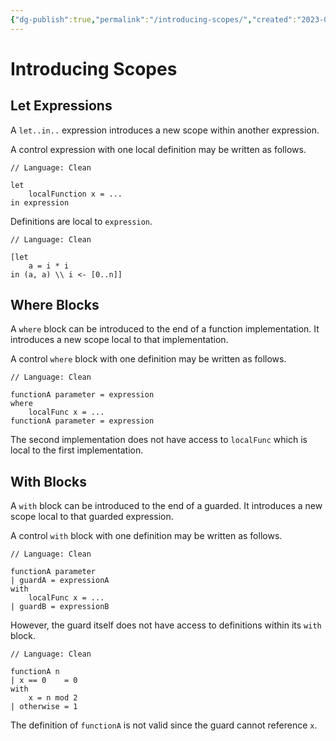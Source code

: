 ```yaml
---
{"dg-publish":true,"permalink":"/introducing-scopes/","created":"2023-06-20T23:37:36.385+07:00","updated":"2023-07-02T04:27:42.207+07:00"}
---
```



# Introducing Scopes

## Let Expressions

A `let..in..` expression introduces a new scope within another expression.

A control expression with one local definition may be written as follows.

```
// Language: Clean

let
    localFunction x = ...
in expression
```

Definitions are local to `expression`.

```
// Language: Clean

[let 
    a = i * i 
in (a, a) \\ i <- [0..n]]
```

## Where Blocks

A `where` block can be introduced to the end of a function implementation.
It introduces a new scope local to that implementation.

A control `where` block with one definition may be written as follows.

```
// Language: Clean

functionA parameter = expression
where
    localFunc x = ...
functionA parameter = expression
```

The second implementation does not have access to `localFunc` which is local to the first implementation.

## With Blocks

A `with` block can be introduced to the end of a guarded.
It introduces a new scope local to that guarded expression.

A control `with` block with one definition may be written as follows.

```
// Language: Clean

functionA parameter
| guardA = expressionA
with 
    localFunc x = ...
| guardB = expressionB
```

However, the guard itself does not have access to definitions within its `with` block.

```
// Language: Clean

functionA n
| x == 0    = 0
with 
    x = n mod 2
| otherwise = 1
```

The definition of `functionA` is not valid since the guard cannot reference `x`.